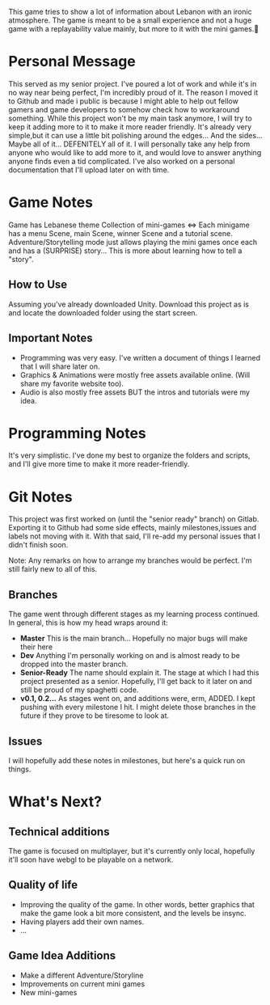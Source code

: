 This game tries to show a lot of information about Lebanon with an ironic atmosphere. The game is meant to be a small experience and not a huge game with a replayability value mainly, but more to it with the mini games.

# Personal Message
This served as my senior project.
I've poured a lot of work and while it's in no way near being perfect, I'm incredibly proud of it.
The reason I moved it to Github and made i public is because I might able to help out fellow gamers and game developers to somehow check how to workaround something.
While this project won't be my main task anymore, I will try to keep it adding more to it to make it more reader friendly. It's already very simple,but it can use a little bit polishing around the edges... And the sides... Maybe all of it... DEFENITELY all of it.
I will personally take any help from anyone who would like to add more to it, and would love to answer anything anyone finds even a tid complicated.
I've also worked on a personal documentation that I'll upload later on with time.

# Game Notes 
Game has Lebanese theme
Collection of mini-games <=> Each minigame has a menu Scene, main Scene, winner Scene and a tutorial scene.
Adventure/Storytelling mode just allows playing the mini games once each and has a (SURPRISE) story... This is more about learning how to tell a "story".

## How to Use
Assuming you've already downloaded Unity. Download this project as is and locate the downloaded folder using the start screen.

## Important Notes
* Programming was very easy. I've written a document of things I learned that I will share later on.
* Graphics & Animations were mostly free assets available online. (Will share my favorite website too).
* Audio is also mostly free assets BUT the intros and tutorials were my idea.

# Programming Notes
It's very simplistic.
I've done my best to organize the folders and scripts, and I'll give more time to make it more reader-friendly.

# Git Notes
This project was first worked on (until the "senior ready" branch) on Gitlab. Exporting it to Github had some side effects, mainly milestones,issues and labels not moving with it. With that said, I'll re-add my personal issues that I didn't finish soon.

Note: Any remarks on how to arrange my branches would be perfect. I'm still fairly new to all of this. 

## Branches
The game went through different stages as my learning process continued. In general, this is how my head wraps around it:
* __Master__
    This is the main branch... Hopefully no major bugs will make their here
* __Dev__
    Anything I'm personally working on and is almost ready to be dropped into the master branch.
* __Senior-Ready__
    The name should explain it. The stage at which I had this project presented as a senior. Hopefully, I'll get back to it later on and still be proud of my spaghetti code.
* __v0.1, 0.2...__
    As stages went on, and additions were, erm, ADDED. I kept pushing with every milestone I hit. I might delete those branches in the future if they prove to be tiresome to look at.

## Issues
I will hopefully add these notes in milestones, but here's a quick run on things.

# What's Next?

## Technical additions
The game is focused on multiplayer, but it's currently only local, hopefully it'll soon have webgl to be playable on a network.

## Quality of life
* Improving the quality of the game. In other words, better graphics that make the game look a bit more consistent, and the levels be insync.
* Having players add their own names.
* ...

## Game Idea Additions
* Make a different Adventure/Storyline
* Improvements on current mini games
* New mini-games
